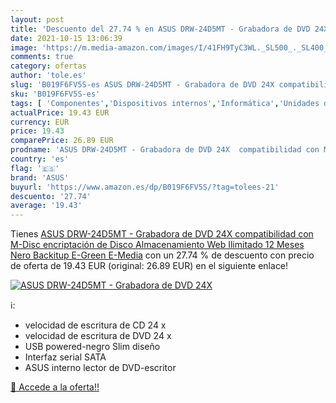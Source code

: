 ```yaml
---
layout: post
title: 'Descuento del 27.74 % en ASUS DRW-24D5MT - Grabadora de DVD 24X  '
date: 2021-10-15 13:06:39
image: 'https://m.media-amazon.com/images/I/41FH9TyC3WL._SL500_._SL400_.jpg'
comments: true
category: ofertas
author: 'tole.es'
slug: 'B019F6FV5S-es ASUS DRW-24D5MT - Grabadora de DVD 24X compatibilidad con...'
sku: 'B019F6FV5S-es'
tags: [ 'Componentes','Dispositivos internos','Informática','Unidades de CD y DVD internas','Unidades de disco óptico internas','asus', ]
actualPrice: 19.43 EUR
currency: EUR
price: 19.43
comparePrice: 26.89 EUR
prodname: 'ASUS DRW-24D5MT - Grabadora de DVD 24X  compatibilidad con M-Disc  encriptación de Disco  Almacenamiento Web Ilimitado  12 Meses   Nero Backitup  E-Green  E-Media'
country: 'es'
flag: '🇪🇸'
brand: 'ASUS'
buyurl: 'https://www.amazon.es/dp/B019F6FV5S/?tag=tolees-21'
descuento: '27.74'
average: '19.43'
---
```


Tienes [ASUS DRW-24D5MT - Grabadora de DVD 24X  compatibilidad con M-Disc  encriptación de Disco  Almacenamiento Web Ilimitado  12 Meses   Nero Backitup  E-Green  E-Media](https://www.amazon.es/dp/B019F6FV5S/?tag=tolees-21) con un 27.74 % de descuento con precio de oferta de 19.43 EUR (original: 26.89 EUR) en el siguiente enlace!

[![ASUS DRW-24D5MT - Grabadora de DVD 24X  ](https://m.media-amazon.com/images/I/41FH9TyC3WL._SL500_._SL400_.jpg)](https://www.amazon.es/dp/B019F6FV5S/?tag=tolees-21)

ℹ️:

- velocidad de escritura de CD 24 x
- velocidad de escritura de DVD 24 x
- USB powered-negro Slim diseño
- Interfaz serial SATA
- ASUS interno lector de DVD-escritor

[🛒 Accede a la oferta!!](https://www.amazon.es/dp/B019F6FV5S/?tag=tolees-21)
